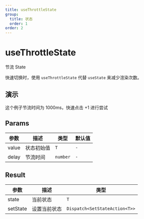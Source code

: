 ```yaml
---
title: useThrottleState
group:
  title: 状态
  order: 1
order: 2
---
```


# useThrottleState

节流 State

快速切换时，使用 `useThrottleState` 代替 `useState` 来减少渲染次数。

## 演示

这个例子节流时间为 1000ms，快速点击 +1 进行尝试
<code src="./demo"></code>

## Params

| 参数  | 描述       | 类型     | 默认值 |
| ----- | ---------- | -------- | ------ |
| value | 状态初始值 | `T`      | `-`    |
| delay | 节流时间   | `number` | `-`    |

## Result

| 参数     | 描述         | 类型                          |
| -------- | ------------ | ----------------------------- |
| state    | 当前状态     | `T`                           |
| setState | 设置当前状态 | `Dispatch<SetStateAction<T>>` |
